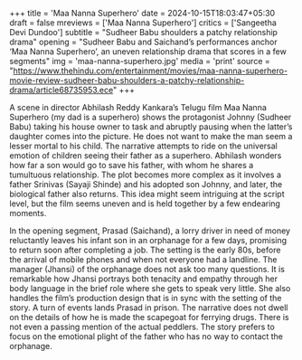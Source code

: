 +++
title = 'Maa Nanna Superhero'
date = 2024-10-15T18:03:47+05:30
draft = false
mreviews = ['Maa Nanna Superhero']
critics = ['Sangeetha Devi Dundoo']
subtitle = "Sudheer Babu shoulders a patchy relationship drama"
opening = "Sudheer Babu and Saichand’s performances anchor ‘Maa Nanna Superhero’, an uneven relationship drama that scores in a few segments"
img = 'maa-nanna-superhero.jpg'
media = 'print'
source = "https://www.thehindu.com/entertainment/movies/maa-nanna-superhero-movie-review-sudheer-babu-shoulders-a-patchy-relationship-drama/article68735953.ece"
+++

A scene in director Abhilash Reddy Kankara’s Telugu film Maa Nanna Superhero (my dad is a superhero) shows the protagonist Johnny (Sudheer Babu) taking his house owner to task and abruptly pausing when the latter’s daughter comes into the picture. He does not want to make the man seem a lesser mortal to his child. The narrative attempts to ride on the universal emotion of children seeing their father as a superhero. Abhilash wonders how far a son would go to save his father, with whom he shares a tumultuous relationship. The plot becomes more complex as it involves a father Srinivas (Sayaji Shinde) and his adopted son Johnny, and later, the biological father also returns. This idea might seem intriguing at the script level, but the film seems uneven and is held together by a few endearing moments.

In the opening segment, Prasad (Saichand), a lorry driver in need of money reluctantly leaves his infant son in an orphanage for a few days, promising to return soon after completing a job. The setting is the early 80s, before the arrival of mobile phones and when not everyone had a landline. The manager (Jhansi) of the orphanage does not ask too many questions. It is remarkable how Jhansi portrays both tenacity and empathy through her body language in the brief role where she gets to speak very little. She also handles the film’s production design that is in sync with the setting of the story. A turn of events lands Prasad in prison. The narrative does not dwell on the details of how he is made the scapegoat for ferrying drugs. There is not even a passing mention of the actual peddlers. The story prefers to focus on the emotional plight of the father who has no way to contact the orphanage.
